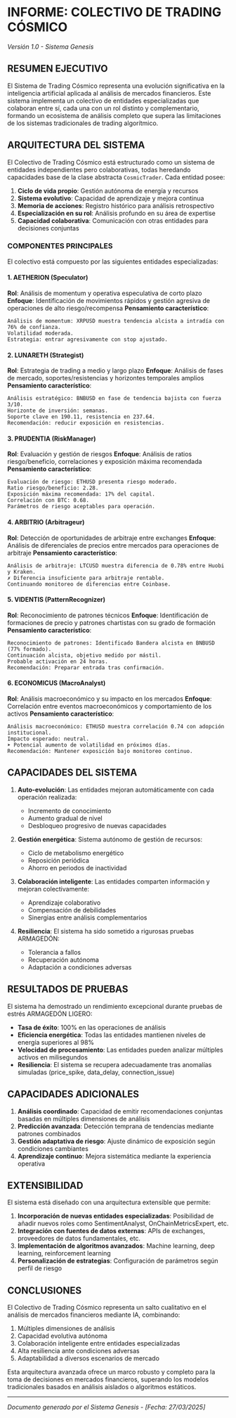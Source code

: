 # INFORME: COLECTIVO DE TRADING CÓSMICO
*Versión 1.0 - Sistema Genesis*

## RESUMEN EJECUTIVO

El Sistema de Trading Cósmico representa una evolución significativa en la inteligencia artificial aplicada al análisis de mercados financieros. Este sistema implementa un colectivo de entidades especializadas que colaboran entre sí, cada una con un rol distinto y complementario, formando un ecosistema de análisis completo que supera las limitaciones de los sistemas tradicionales de trading algorítmico.

## ARQUITECTURA DEL SISTEMA

El Colectivo de Trading Cósmico está estructurado como un sistema de entidades independientes pero colaborativas, todas heredando capacidades base de la clase abstracta `CosmicTrader`. Cada entidad posee:

1. **Ciclo de vida propio**: Gestión autónoma de energía y recursos
2. **Sistema evolutivo**: Capacidad de aprendizaje y mejora continua
3. **Memoria de acciones**: Registro histórico para análisis retrospectivo
4. **Especialización en su rol**: Análisis profundo en su área de expertise
5. **Capacidad colaborativa**: Comunicación con otras entidades para decisiones conjuntas

### COMPONENTES PRINCIPALES

El colectivo está compuesto por las siguientes entidades especializadas:

#### 1. AETHERION (Speculator)
**Rol**: Análisis de momentum y operativa especulativa de corto plazo
**Enfoque**: Identificación de movimientos rápidos y gestión agresiva de operaciones de alto riesgo/recompensa
**Pensamiento característico**: 
```
Análisis de momentum: XRPUSD muestra tendencia alcista a intradía con 76% de confianza.
Volatilidad moderada.
Estrategia: entrar agresivamente con stop ajustado.
```

#### 2. LUNARETH (Strategist)
**Rol**: Estrategia de trading a medio y largo plazo
**Enfoque**: Análisis de fases de mercado, soportes/resistencias y horizontes temporales amplios
**Pensamiento característico**:
```
Análisis estratégico: BNBUSD en fase de tendencia bajista con fuerza 3/10.
Horizonte de inversión: semanas.
Soporte clave en 190.11, resistencia en 237.64.
Recomendación: reducir exposición en resistencias.
```

#### 3. PRUDENTIA (RiskManager)
**Rol**: Evaluación y gestión de riesgos
**Enfoque**: Análisis de ratios riesgo/beneficio, correlaciones y exposición máxima recomendada
**Pensamiento característico**:
```
Evaluación de riesgo: ETHUSD presenta riesgo moderado. 
Ratio riesgo/beneficio: 2.28.
Exposición máxima recomendada: 17% del capital.
Correlación con BTC: 0.68.
Parámetros de riesgo aceptables para operación.
```

#### 4. ARBITRIO (Arbitrageur)
**Rol**: Detección de oportunidades de arbitraje entre exchanges
**Enfoque**: Análisis de diferenciales de precios entre mercados para operaciones de arbitraje
**Pensamiento característico**:
```
Análisis de arbitraje: LTCUSD muestra diferencia de 0.78% entre Huobi y Kraken.
✗ Diferencia insuficiente para arbitraje rentable.
Continuando monitoreo de diferencias entre Coinbase.
```

#### 5. VIDENTIS (PatternRecognizer)
**Rol**: Reconocimiento de patrones técnicos
**Enfoque**: Identificación de formaciones de precio y patrones chartistas con su grado de formación
**Pensamiento característico**:
```
Reconocimiento de patrones: Identificado Bandera alcista en BNBUSD (77% formado).
Continuación alcista, objetivo medido por mástil.
Probable activación en 24 horas.
Recomendación: Preparar entrada tras confirmación.
```

#### 6. ECONOMICUS (MacroAnalyst)
**Rol**: Análisis macroeconómico y su impacto en los mercados
**Enfoque**: Correlación entre eventos macroeconómicos y comportamiento de los activos
**Pensamiento característico**:
```
Análisis macroeconómico: ETHUSD muestra correlación 0.74 con adopción institucional.
Impacto esperado: neutral.
➤ Potencial aumento de volatilidad en próximos días.
Recomendación: Mantener exposición bajo monitoreo continuo.
```

## CAPACIDADES DEL SISTEMA

1. **Auto-evolución**: Las entidades mejoran automáticamente con cada operación realizada:
   - Incremento de conocimiento
   - Aumento gradual de nivel
   - Desbloqueo progresivo de nuevas capacidades

2. **Gestión energética**: Sistema autónomo de gestión de recursos:
   - Ciclo de metabolismo energético
   - Reposición periódica
   - Ahorro en periodos de inactividad

3. **Colaboración inteligente**: Las entidades comparten información y mejoran colectivamente:
   - Aprendizaje colaborativo
   - Compensación de debilidades
   - Sinergias entre análisis complementarios

4. **Resiliencia**: El sistema ha sido sometido a rigurosas pruebas ARMAGEDÓN:
   - Tolerancia a fallos
   - Recuperación autónoma
   - Adaptación a condiciones adversas

## RESULTADOS DE PRUEBAS

El sistema ha demostrado un rendimiento excepcional durante pruebas de estrés ARMAGEDÓN LIGERO:

- **Tasa de éxito**: 100% en las operaciones de análisis
- **Eficiencia energética**: Todas las entidades mantienen niveles de energía superiores al 98%
- **Velocidad de procesamiento**: Las entidades pueden analizar múltiples activos en milisegundos
- **Resiliencia**: El sistema se recupera adecuadamente tras anomalías simuladas (price_spike, data_delay, connection_issue)

## CAPACIDADES ADICIONALES

1. **Análisis coordinado**: Capacidad de emitir recomendaciones conjuntas basadas en múltiples dimensiones de análisis
2. **Predicción avanzada**: Detección temprana de tendencias mediante patrones combinados
3. **Gestión adaptativa de riesgo**: Ajuste dinámico de exposición según condiciones cambiantes
4. **Aprendizaje continuo**: Mejora sistemática mediante la experiencia operativa

## EXTENSIBILIDAD

El sistema está diseñado con una arquitectura extensible que permite:

1. **Incorporación de nuevas entidades especializadas**: Posibilidad de añadir nuevos roles como SentimentAnalyst, OnChainMetricsExpert, etc.
2. **Integración con fuentes de datos externas**: APIs de exchanges, proveedores de datos fundamentales, etc.
3. **Implementación de algoritmos avanzados**: Machine learning, deep learning, reinforcement learning
4. **Personalización de estrategias**: Configuración de parámetros según perfil de riesgo

## CONCLUSIONES

El Colectivo de Trading Cósmico representa un salto cualitativo en el análisis de mercados financieros mediante IA, combinando:

1. Múltiples dimensiones de análisis
2. Capacidad evolutiva autónoma
3. Colaboración inteligente entre entidades especializadas
4. Alta resiliencia ante condiciones adversas
5. Adaptabilidad a diversos escenarios de mercado

Esta arquitectura avanzada ofrece un marco robusto y completo para la toma de decisiones en mercados financieros, superando los modelos tradicionales basados en análisis aislados o algoritmos estáticos.

---

*Documento generado por el Sistema Genesis - [Fecha: 27/03/2025]*
